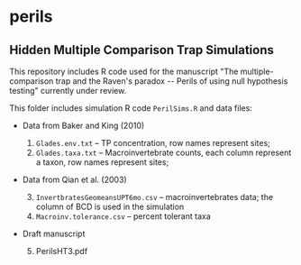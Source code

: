# perils
## Hidden Multiple Comparison Trap Simulations
This repository includes R code used for the manuscript "The multiple-comparison trap and the Raven's paradox -- Perils of using null hypothesis testing" currently under review.

This folder includes simulation R code `PerilSims.R` and data files:

- Data from Baker and King (2010)

  1. `Glades.env.txt` – TP concentration, row names represent sites;
  2. `Glades.taxa.txt` – Macroinvertebrate counts, each column represent a taxon, row names represent sites;
- Data from Qian et al. (2003)

  3.  `InvertbratesGeomeansUPT6mo.csv` – macroinvertebrates data; the column of BCD is used in the simulation
  4. `Macroinv.tolerance.csv` – percent tolerant taxa

- Draft manuscript
  
  5. PerilsHT3.pdf

